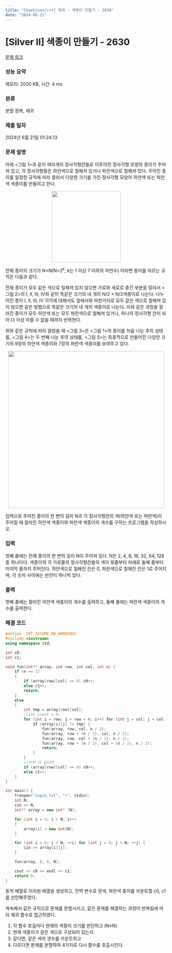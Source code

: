 ```yaml
---
title: "[baekjoon/c++] 재귀 - 색종이 만들기 - 2630"
date: "2024-06-21"
---
```

# [Silver II] 색종이 만들기 - 2630 

[문제 링크](https://www.acmicpc.net/problem/2630) 

### 성능 요약

메모리: 2020 KB, 시간: 4 ms

### 분류

분할 정복, 재귀

### 제출 일자

2024년 6월 21일 01:24:13

### 문제 설명

<p>아래 <그림 1>과 같이 여러개의 정사각형칸들로 이루어진 정사각형 모양의 종이가 주어져 있고, 각 정사각형들은 하얀색으로 칠해져 있거나 파란색으로 칠해져 있다. 주어진 종이를 일정한 규칙에 따라 잘라서 다양한 크기를 가진 정사각형 모양의 하얀색 또는 파란색 색종이를 만들려고 한다.</p>

<p style="text-align: center;"><img alt="" src="https://www.acmicpc.net/upload/images/bwxBxc7ghGOedQfiT3p94KYj1y9aLR.png" style="height:221px; width:215px"></p>

<p>전체 종이의 크기가 N×N(N=2<sup>k</sup>, k는 1 이상 7 이하의 자연수) 이라면 종이를 자르는 규칙은 다음과 같다.</p>

<p>전체 종이가 모두 같은 색으로 칠해져 있지 않으면 가로와 세로로 중간 부분을 잘라서 <그림 2>의 I, II, III, IV와 같이 똑같은 크기의 네 개의 N/2 × N/2색종이로 나눈다. 나누어진 종이 I, II, III, IV 각각에 대해서도 앞에서와 마찬가지로 모두 같은 색으로 칠해져 있지 않으면 같은 방법으로 똑같은 크기의 네 개의 색종이로 나눈다. 이와 같은 과정을 잘라진 종이가 모두 하얀색 또는 모두 파란색으로 칠해져 있거나, 하나의 정사각형 칸이 되어 더 이상 자를 수 없을 때까지 반복한다.</p>

<p>위와 같은 규칙에 따라 잘랐을 때 <그림 3>은 <그림 1>의 종이를 처음 나눈 후의 상태를, <그림 4>는 두 번째 나눈 후의 상태를, <그림 5>는 최종적으로 만들어진 다양한 크기의 9장의 하얀색 색종이와 7장의 파란색 색종이를 보여주고 있다.</p>

<p style="text-align: center;"><img alt="" src="https://www.acmicpc.net/upload/images/VHJpKWQDv.png" style="height:488px; width:487px"></p>

<p>입력으로 주어진 종이의 한 변의 길이 N과 각 정사각형칸의 색(하얀색 또는 파란색)이 주어질 때 잘라진 하얀색 색종이와 파란색 색종이의 개수를 구하는 프로그램을 작성하시오.</p>

### 입력 

 <p>첫째 줄에는 전체 종이의 한 변의 길이 N이 주어져 있다. N은 2, 4, 8, 16, 32, 64, 128 중 하나이다. 색종이의 각 가로줄의 정사각형칸들의 색이 윗줄부터 차례로 둘째 줄부터 마지막 줄까지 주어진다. 하얀색으로 칠해진 칸은 0, 파란색으로 칠해진 칸은 1로 주어지며, 각 숫자 사이에는 빈칸이 하나씩 있다.</p>

### 출력 

 <p>첫째 줄에는 잘라진 햐얀색 색종이의 개수를 출력하고, 둘째 줄에는 파란색 색종이의 개수를 출력한다.</p>


### 해결 코드
```cpp
#define _CRT_SECURE_NO_WARNINGS
#include <iostream>
using namespace std;

int c0;
int c1;

void fun(int** array, int row, int col, int n) {
	if (n == 1)
	{
		if (array[row][col] == 0) c0++;
		else c1++;
		return;
	}
	else
	{
		int tmp = array[row][col];
		//int count = 0;
		for (int i = row; i < row + n; i++) for (int j = col; j < col + n; j++) {
			if (array[i][j] != tmp) {
				fun(array, row, col, n / 2);
				fun(array, row + (n / 2), col, n / 2);
				fun(array, row, col + (n / 2), n / 2);
				fun(array, row + (n / 2), col + (n / 2), n / 2);
				return;
			}
		}
		//전부 다 같다면
		if (array[row][col] == 0) c0++;
		else c1++;
	}
}

int main() {
	freopen("input.txt", "r", stdin);
	int N;
	cin >> N;
	int** array = new int* [N];

	for (int i = 0; i < N; i++)
	{
		array[i] = new int[N];
	}

	for (int i = 0; i < N; ++i)	for (int j = 0; j < N; ++j) {
		cin >> array[i][j];
	}

	fun(array, 0, 0, N);

	cout << c0 << endl << c1;
	return 0;
}
```

동적 배열로 이차원 배열을 생성하고, 전역 변수로 흰색, 파란색 종이를 카운트할 c0, c1를 선언해주었다.

계속해서 같은 규칙으로 문제를 분할시키고, 같은 문제를 해결하는 과정이 반복됨에 따라 재귀 함수로 접근하였다.

1. 각 함수 호출마다 현재의 색종이 크기를 판단하고 (N*N) 
2. 현재 색종이가 같은 색으로 구성되어 있는지
3. 같다면, 같은 색의 갯수를 카운트하고
4. 다르다면 문제를 분할하여 4가지로 다시 함수를 호출시킨다.